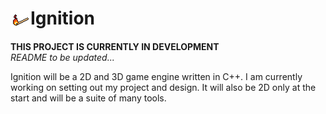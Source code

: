 # <img src="Ignition.png?raw=true" alt="Ignition" width="32" height="32" style="image-rendering: pixelated; vertical-align: middle;">Ignition 


**THIS PROJECT IS CURRENTLY IN DEVELOPMENT**<br>
*README to be updated...*

Ignition will be a 2D and 3D game engine written in C++. I am currently working on setting out my project and design. It will also be 2D only at the start and will be a suite of many tools.
